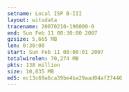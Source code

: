 ```yaml
---
setname: Local ISP B-III
layout: witsdata
tracename: 20070210-190000-0
end: Sun Feb 11 08:30:00 2007
gzsize: 5,665 MB
len: 0:30:00
start: Sun Feb 11 08:00:01 2007
totalwirelen: 70,274 MB
pkts: 138 million
size: 10,035 MB
md5: ec13c69a6ca39be4ba29aad04af27446
---
```

